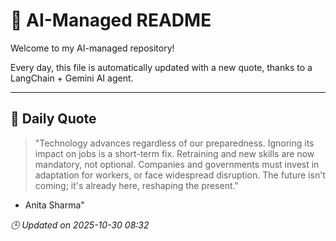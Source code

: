 # 🧠 AI-Managed README

Welcome to my AI-managed repository!

Every day, this file is automatically updated with a new quote, thanks to a LangChain + Gemini AI agent.

---

## 📅 Daily Quote

> "Technology advances regardless of our preparedness.
Ignoring its impact on jobs is a short-term fix.
Retraining and new skills are now mandatory, not optional.
Companies and governments must invest in adaptation for workers, or face widespread disruption.
The future isn't coming; it's already here, reshaping the present."
- Anita Sharma"

*🕒 Updated on 2025-10-30 08:32*